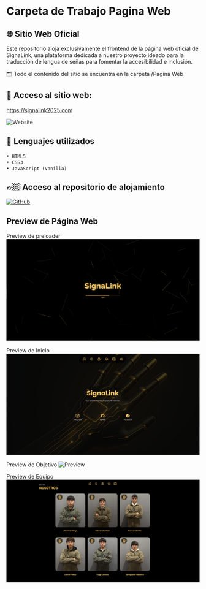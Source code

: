 # Carpeta de Trabajo Pagina Web

## 🌐 Sitio Web Oficial

Este repositorio aloja exclusivamente el frontend de la página web oficial de SignaLink, una plataforma dedicada a nuestro proyecto ideado para la traducción de lengua de señas para fomentar la accesibilidad e inclusión.

🗂️ Todo el contenido del sitio se encuentra en la carpeta /Pagina Web

## 🔗 Acceso al sitio web:
https://signalink2025.com

 ![Website](https://img.shields.io/website?down_color=red&down_message=offline&up_color=green&up_message=online&url=https%3A%2F%2Fsignalink2025.com)

## 👾 Lenguajes utilizados
	• HTML5
	• CSS3
	• JavaScript (Vanilla)

## 👉🏼 Acceso al repositorio de alojamiento

<a href="https://github.com/albornozthiagoo/SignaLink-Web" target="_blank">
  <img alt="GitHub" src="https://img.shields.io/badge/GitHub-SignaLink-000?style=for-the-badge&logo=github&logoColor=white" />
</a>

## Preview de Página Web

Preview de preloader
<img src="/Images/Preview-Preloader-Web .png" alt="Preview" />

Preview de Inicio
<img src="/Images/Preview-Inicio-Web.png" alt="Preview" />

Preview de Objetivo
<img src="/Images/Preview-Objetivo-Web.png" alt="Preview" />

Preview de Equipo
<img src="/Images/Preview-Equipo-Web.png" alt="Preview" />
